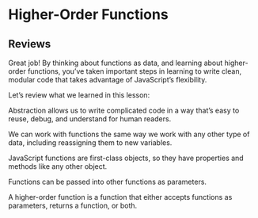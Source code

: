 # Higher-Order Functions

## Reviews

Great job! By thinking about functions as data, and learning about higher-order functions, you’ve taken important steps in learning to write clean, modular code that takes advantage of JavaScript’s flexibility.

Let’s review what we learned in this lesson:

Abstraction allows us to write complicated code in a way that’s easy to reuse, debug, and understand for human readers.

We can work with functions the same way we work with any other type of data, including reassigning them to new variables.

JavaScript functions are first-class objects, so they have properties and methods like any other object.

Functions can be passed into other functions as parameters.

A higher-order function is a function that either accepts functions as parameters, returns a function, or both.
